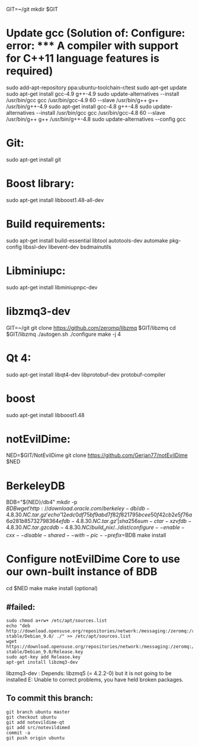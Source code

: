 GIT=~/git
mkdir $GIT

# Update gcc (Solution of: Configure: error: *** A compiler with support for C++11 language features is required)

sudo add-apt-repository ppa:ubuntu-toolchain-r/test
sudo apt-get update
sudo apt-get install gcc-4.9 g++-4.9
sudo update-alternatives --install /usr/bin/gcc gcc /usr/bin/gcc-4.9 60 --slave /usr/bin/g++ g++ /usr/bin/g++-4.9
sudo apt-get install gcc-4.8 g++-4.8
sudo update-alternatives --install /usr/bin/gcc gcc /usr/bin/gcc-4.8 60 --slave /usr/bin/g++ g++ /usr/bin/g++-4.8
sudo update-alternatives --config gcc

# Git:
sudo apt-get install git

# Boost library:
sudo apt-get install libboost1.48-all-dev

# Build requirements:
sudo apt-get install build-essential libtool autotools-dev automake pkg-config libssl-dev libevent-dev bsdmainutils

# Libminiupc:
sudo apt-get install libminiupnpc-dev

# libzmq3-dev
GIT=~/git
git clone https://github.com/zeromq/libzmq $GIT/libzmq
cd $GIT/libzmq
./autogen.sh 
./configure 
make -j 4

# Qt 4:

sudo apt-get install libqt4-dev libprotobuf-dev protobuf-compiler

# boost
sudo apt-get install libboost1.48

# notEvilDime:

NED=$GIT/NotEvilDime
git clone https://github.com/Gerjan77/notEvilDime $NED

# BerkeleyDB

BDB="${NED}/db4"
mkdir -p $BDB
wget 'http://download.oracle.com/berkeley-db/db-4.8.30.NC.tar.gz'
echo '12edc0df75bf9abd7f82f821795bcee50f42cb2e5f76a6a281b85732798364ef  db-4.8.30.NC.tar.gz' | sha256sum -c
tar -xzvf db-4.8.30.NC.tar.gz
cd db-4.8.30.NC/build_unix/
../dist/configure --enable-cxx --disable-shared --with-pic --prefix=$BDB
make install

# Configure notEvilDime Core to use our own-built instance of BDB
cd $NED
make
make install (optional)

#failed: 
--------

	sudo chmod a+rw+ /etc/apt/sources.list
	echo "deb http://download.opensuse.org/repositories/network:/messaging:/zeromq:/release-stable/Debian_9.0/ ./" >> /etc/apt/sources.list
	wget https://download.opensuse.org/repositories/network:/messaging:/zeromq:/release-stable/Debian_9.0/Release.key
	sudo apt-key add Release.key
	apt-get install libzmq3-dev
libzmq3-dev : Depends: libzmq5 (= 4.2.2-0) but it is not going to be installed
E: Unable to correct problems, you have held broken packages.

To commit this branch:
----------------------

	git branch ubuntu master
	git checkout ubuntu
	git add notevildime-qt
	git add src/notevildimed
	commit -a
	git push origin ubuntu


